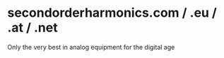 # secondorderharmonics.com / .eu / .at / .net
Only the very best in analog equipment for the digital age
